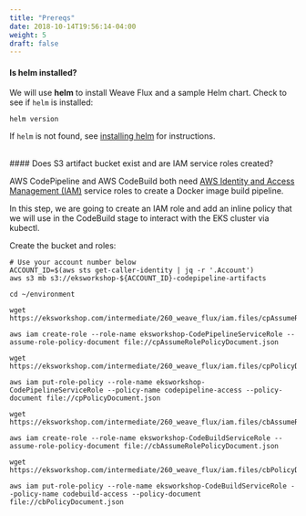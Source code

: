 ```yaml
---
title: "Prereqs"
date: 2018-10-14T19:56:14-04:00
weight: 5
draft: false
---
```


#### Is **helm** installed?

We will use **helm** to install Weave Flux and a sample Helm chart. Check to see if `helm` is installed:

```
helm version
```
If `helm` is not found, see [installing helm](/beginner/060_helm/helm_intro/install/index.html) for instructions.

<br>
#### Does S3 artifact bucket exist and are IAM service roles created?

AWS CodePipeline and AWS CodeBuild both need [AWS Identity and Access Management (IAM)](https://aws.amazon.com/iam/) service roles to create a Docker image build pipeline.  

In this step, we are going to create an IAM role and add an inline policy that we will use in the CodeBuild stage
to interact with the EKS cluster via kubectl.

Create the bucket and roles:

```
# Use your account number below
ACCOUNT_ID=$(aws sts get-caller-identity | jq -r '.Account')
aws s3 mb s3://eksworkshop-${ACCOUNT_ID}-codepipeline-artifacts

cd ~/environment

wget https://eksworkshop.com/intermediate/260_weave_flux/iam.files/cpAssumeRolePolicyDocument.json

aws iam create-role --role-name eksworkshop-CodePipelineServiceRole --assume-role-policy-document file://cpAssumeRolePolicyDocument.json 

wget https://eksworkshop.com/intermediate/260_weave_flux/iam.files/cpPolicyDocument.json

aws iam put-role-policy --role-name eksworkshop-CodePipelineServiceRole --policy-name codepipeline-access --policy-document file://cpPolicyDocument.json

wget https://eksworkshop.com/intermediate/260_weave_flux/iam.files/cbAssumeRolePolicyDocument.json

aws iam create-role --role-name eksworkshop-CodeBuildServiceRole --assume-role-policy-document file://cbAssumeRolePolicyDocument.json 

wget https://eksworkshop.com/intermediate/260_weave_flux/iam.files/cbPolicyDocument.json

aws iam put-role-policy --role-name eksworkshop-CodeBuildServiceRole --policy-name codebuild-access --policy-document file://cbPolicyDocument.json
```
